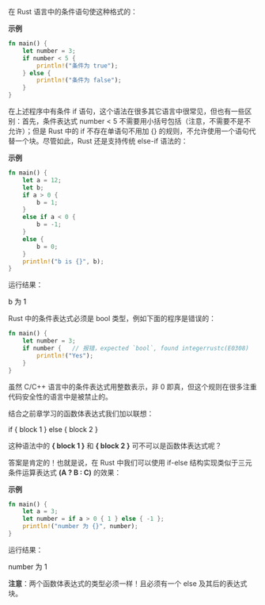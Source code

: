 <font style="color:rgb(51, 51, 51);">在 Rust 语言中的条件语句使这种格式的：</font>

**<font style="color:rgb(51, 51, 51);background-color:rgb(239, 239, 239);">示例</font>**

```rust
fn main() {
    let number = 3; 
    if number < 5 { 
        println!("条件为 true"); 
    } else { 
        println!("条件为 false"); 
    } 
}
```

<font style="color:rgb(51, 51, 51);">在上述程序中有条件 if 语句，这个语法在很多其它语言中很常见，但也有一些区别：首先，条件表达式 number < 5 不需要用小括号包括（注意，不需要不是不允许）；但是 Rust 中的 if 不存在单语句不用加 {} 的规则，不允许使用一个语句代替一个块。尽管如此，Rust 还是支持传统 else-if 语法的：</font>

**<font style="color:rgb(51, 51, 51);background-color:rgb(239, 239, 239);">示例</font>**

```rust
fn main() { 
    let a = 12; 
    let b; 
    if a > 0 { 
        b = 1; 
    }  
    else if a < 0 { 
        b = -1; 
    }  
    else { 
        b = 0; 
    } 
    println!("b is {}", b); 
}
```

<font style="color:rgb(51, 51, 51);">运行结果：</font>

b 为 1

<font style="color:rgb(51, 51, 51);">Rust 中的条件表达式必须是 bool 类型，例如下面的程序是错误的：</font>

```rust
fn main() { 
    let number = 3; 
    if number {   // 报错，expected `bool`, found integerrustc(E0308)
        println!("Yes");
    } 
}
```

<font style="color:rgb(51, 51, 51);">虽然 C/C++ 语言中的条件表达式用整数表示，非 0 即真，但这个规则在很多注重代码安全性的语言中是被禁止的。</font>

<font style="color:rgb(51, 51, 51);">结合之前章学习的函数体表达式我们加以联想：</font>

if <condition> { block 1 } else { block 2 }

<font style="color:rgb(51, 51, 51);">这种语法中的</font><font style="color:rgb(51, 51, 51);"> </font>**<font style="color:rgb(51, 51, 51);">{ block 1 }</font>**<font style="color:rgb(51, 51, 51);"> </font><font style="color:rgb(51, 51, 51);">和</font><font style="color:rgb(51, 51, 51);"> </font>**<font style="color:rgb(51, 51, 51);">{ block 2 }</font>**<font style="color:rgb(51, 51, 51);"> </font><font style="color:rgb(51, 51, 51);">可不可以是函数体表达式呢？</font>

<font style="color:rgb(51, 51, 51);">答案是肯定的！也就是说，在 Rust 中我们可以使用 if-else 结构实现类似于三元条件运算表达式</font><font style="color:rgb(51, 51, 51);"> </font>**<font style="color:rgb(51, 51, 51);">(A ? B : C)</font>**<font style="color:rgb(51, 51, 51);"> </font><font style="color:rgb(51, 51, 51);">的效果：</font>

**<font style="color:rgb(51, 51, 51);background-color:rgb(239, 239, 239);">示例</font>**

```rust
fn main() { 
    let a = 3; 
    let number = if a > 0 { 1 } else { -1 }; 
    println!("number 为 {}", number); 
}
```

<font style="color:rgb(51, 51, 51);">运行结果：</font>

number 为 1

**<font style="color:rgb(51, 51, 51);">注意</font>**<font style="color:rgb(51, 51, 51);">：两个函数体表达式的类型必须一样！且必须有一个 else 及其后的表达式块。</font>

